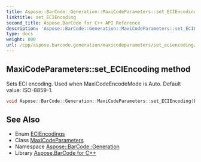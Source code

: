 ```yaml
---
title: Aspose::BarCode::Generation::MaxiCodeParameters::set_ECIEncoding method
linktitle: set_ECIEncoding
second_title: Aspose.BarCode for C++ API Reference
description: 'Aspose::BarCode::Generation::MaxiCodeParameters::set_ECIEncoding method. Sets ECI encoding. Used when MaxiCodeEncodeMode is Auto. Default value: ISO-8859-1 in C++.'
type: docs
weight: 800
url: /cpp/aspose.barcode.generation/maxicodeparameters/set_eciencoding/
---
```

## MaxiCodeParameters::set_ECIEncoding method


Sets ECI encoding. Used when MaxiCodeEncodeMode is Auto. Default value: ISO-8859-1.

```cpp
void Aspose::BarCode::Generation::MaxiCodeParameters::set_ECIEncoding(ECIEncodings value)
```

## See Also

* Enum [ECIEncodings](../../eciencodings/)
* Class [MaxiCodeParameters](../)
* Namespace [Aspose::BarCode::Generation](../../)
* Library [Aspose.BarCode for C++](../../../)
